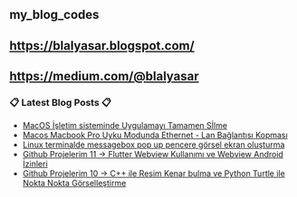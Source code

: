 ## my_blog_codes
## https://blalyasar.blogspot.com/
## https://medium.com/@blalyasar

### 📋 Latest Blog Posts 📋

<!-- BLOG-POST-LIST:START -->
- [MacOS İşletim sisteminde Uygulamayı Tamamen Sİlme](https://blalyasar.blogspot.com/2022/10/macos-isletim-sisteminde-uygulamay.html)
- [Macos Macbook Pro Uyku Modunda Ethernet - Lan Bağlantısı Kopması](https://blalyasar.blogspot.com/2022/09/macos-macbook-pro-uyku-modunda-ethernet.html)
- [Linux terminalde messagebox pop up pencere görsel ekran oluşturma](https://blalyasar.blogspot.com/2021/11/linux-terminalde-messagebox-pop-up.html)
- [Github Projelerim 11 -&gt; Flutter Webview Kullanımı ve Webview Android İzinleri](https://blalyasar.blogspot.com/2021/09/github-projelerim-11-flutter-webview.html)
- [Github Projelerim 10 -&gt;  C++ ile Resim Kenar bulma ve Python Turtle ile Nokta Nokta Görselleştirme](https://blalyasar.blogspot.com/2021/08/c-ile-resim-kenar-bulma-ve-python.html)
<!-- BLOG-POST-LIST:END -->

